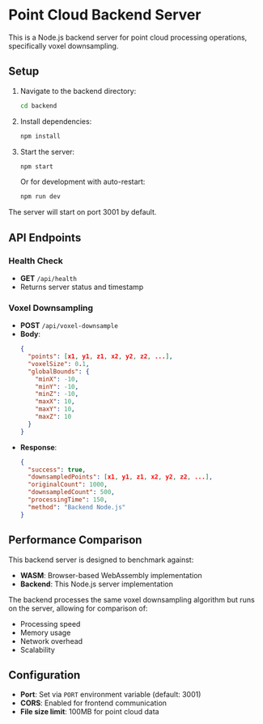 # Point Cloud Backend Server

This is a Node.js backend server for point cloud processing operations, specifically voxel downsampling.

## Setup

1. Navigate to the backend directory:
   ```bash
   cd backend
   ```

2. Install dependencies:
   ```bash
   npm install
   ```

3. Start the server:
   ```bash
   npm start
   ```
   
   Or for development with auto-restart:
   ```bash
   npm run dev
   ```

The server will start on port 3001 by default.

## API Endpoints

### Health Check
- **GET** `/api/health`
- Returns server status and timestamp

### Voxel Downsampling
- **POST** `/api/voxel-downsample`
- **Body**: 
  ```json
  {
    "points": [x1, y1, z1, x2, y2, z2, ...],
    "voxelSize": 0.1,
    "globalBounds": {
      "minX": -10,
      "minY": -10,
      "minZ": -10,
      "maxX": 10,
      "maxY": 10,
      "maxZ": 10
    }
  }
  ```
- **Response**:
  ```json
  {
    "success": true,
    "downsampledPoints": [x1, y1, z1, x2, y2, z2, ...],
    "originalCount": 1000,
    "downsampledCount": 500,
    "processingTime": 150,
    "method": "Backend Node.js"
  }
  ```

## Performance Comparison

This backend server is designed to benchmark against:
- **WASM**: Browser-based WebAssembly implementation
- **Backend**: This Node.js server implementation

The backend processes the same voxel downsampling algorithm but runs on the server, allowing for comparison of:
- Processing speed
- Memory usage
- Network overhead
- Scalability

## Configuration

- **Port**: Set via `PORT` environment variable (default: 3001)
- **CORS**: Enabled for frontend communication
- **File size limit**: 100MB for point cloud data

